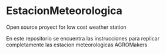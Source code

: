 # EstacionMeteorologica
Open source proyect for low cost weather station

En este repositorio se encuentra las instrucciones para replicar completamente las estacion meteorologicas AGROMakers
